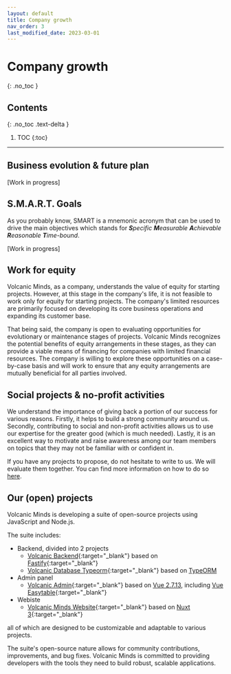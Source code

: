 ```yaml
---
layout: default
title: Company growth
nav_order: 3
last_modified_date: 2023-03-01
---
```


# Company growth
{: .no_toc }

## Contents
{: .no_toc .text-delta }

1. TOC
{:toc}

---

## Business evolution & future plan

[Work in progress]

## S.M.A.R.T. Goals

As you probably know, SMART is a mnemonic acronym that can be used to drive the main objectives which stands for ***S***_pecific_ ***M***_easurable_ ***A***_chievable_ ***R***_easonable_ ***T***_ime-bound_.

[Work in progress]

## Work for equity

Volcanic Minds, as a company, understands the value of equity for starting projects. However, at this stage in the company's life, it is not feasible to work only for equity for starting projects. The company's limited resources are primarily focused on developing its core business operations and expanding its customer base.

That being said, the company is open to evaluating opportunities for evolutionary or maintenance stages of projects. Volcanic Minds recognizes the potential benefits of equity arrangements in these stages, as they can provide a viable means of financing for companies with limited financial resources. The company is willing to explore these opportunities on a case-by-case basis and will work to ensure that any equity arrangements are mutually beneficial for all parties involved.

## Social projects & no-profit activities

We understand the importance of giving back a portion of our success for various reasons. Firstly, it helps to build a strong community around us. Secondly, contributing to social and non-profit activities allows us to use our expertise for the greater good (which is much needed). Lastly, it is an excellent way to motivate and raise awareness among our team members on topics that they may not be familiar with or confident in.

If you have any projects to propose, do not hesitate to write to us. We will evaluate them together. You can find more information on how to do so [here](/contact-us#how-to-ask-us-to-become-your-sponsor).

## Our (open) projects

Volcanic Minds is developing a suite of open-source projects using JavaScript and Node.js.

The suite includes:
- Backend, divided into 2 projects
    - [Volcanic Backend](https://github.com/volcanicminds/volcanic-backend){:target="_blank"} based on [Fastify](https://www.fastify.io/){:target="_blank"}
    - [Volcanic Database Typeorm](https://github.com/volcanicminds/volcanic-database-typeorm){:target="_blank"} based on [TypeORM](https://typeorm.io/)
- Admin panel
    - [Volcanic Admin](https://github.com/volcanicminds/volcanic-admin){:target="_blank"} based on [Vue 2.7.13](https://v2.vuejs.org/), including [Vue Easytable](https://happy-coding-clans.github.io/vue-easytable/#/en/demo){:target="_blank"}
- Webiste
    - [Volcanic Minds Website](https://github.com/volcanicminds/volcanic-minds-website){:target="_blank"} based on [Nuxt 3](https://nuxt.com/){:target="_blank"}

all of which are designed to be customizable and adaptable to various projects.

The suite's open-source nature allows for community contributions, improvements, and bug fixes.
Volcanic Minds is committed to providing developers with the tools they need to build robust, scalable applications.
